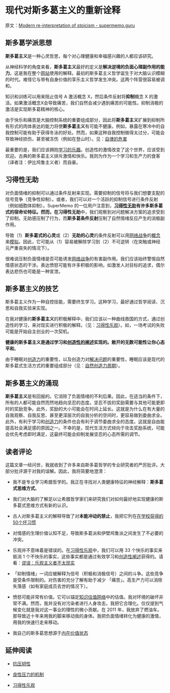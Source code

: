 # 现代对斯多葛主义的重新诠释

原文：[Modern re-interpretation of stoicism - supermemo.guru](https://supermemo.guru/wiki/Modern_re-interpretation_of_stoicism)

## 斯多葛学派思想

**斯多葛主义**是一种心灵哲思，每个对心理健康和幸福感兴趣的人都应该研究。

从神经科学的角度来看，**斯多葛主义**最好的定义是**解决逆境的负面心理副作用的能力**。这是我在整个[网站](https://supermemo.guru/wiki/This_site)使用的解释。最初的斯多葛主义哲学诞生于对大脑认识模糊的时代。难怪它与带有自身价值的享乐主义哲学发生冲突。这两个阵营很容易被调和。

知识和训练可以用来阻止信号 A 激活概念 X，然后条件反射将**抑制**概念 X 的激活。如果激活概念X会导致痛苦，我们自然会减少遇到痛苦的可能性。抑制消极的激活是实现斯多葛精神的核心。

由于快乐和痛苦是大脑控制系统的重要组成部分，因此将**斯多葛主义**扩展到抑制所有形式的肉体表达的能力将使**斯多葛主义**有可能不健康。例如，暴露在寒冷中的自我控制可能有助于获得冬泳的好处。然而，如果这种自我控制做得太过分，可能会导致神经损伤，甚至被冻伤（例如在登山时）。见：[自律的危害](https://supermemo.guru/wiki/Harms_of_self-discipline)

最重要的是，我们应该拥抱[学习的乐趣](https://supermemo.guru/wiki/Pleasure_of_learning)。创造性的激情改变了这个世界，应该受到欢迎。古典的斯多葛主义排斥激情和快乐。我则为作为一个学习和生产力的食客（译者注：伊比鸠鲁主义者）而自豪。

## 习得性无助

对负面情绪的抑制可以通过条件反射来实现。需要抑制的信号将与我们想要支配的信号竞争（竞争性抑制）。或者，我们可以对一个活跃的抑制信号进行条件反射（例如细胞体抑制）。SuperMemo 的一位用户注意到，**[习得性无助](https://supermemo.guru/wiki/Learned_helplessness)**有许多斯多葛式的宿命论特征。然而，在**习得性无助**中，我们观察到对问题解决方案的追求受到了抑制。无助感压制了行为，而**斯多葛条件反射**压制了自然情绪反应产生的消极副作用。

导致（1）**斯多葛式的心灵**或（2）**无助的心灵**的条件反射可以用[网络战争](https://supermemo.guru/wiki/Model)的[概念](https://supermemo.guru/wiki/Concept)来[模拟](https://supermemo.guru/wiki/War_of_the_networks)。因此，它可能从（1）容易被解除学习到（2）不可逆转（在突触或神经元严重丧失的情况下）。

很难说压制负面情绪是否可能诱发[网络战争](https://supermemo.guru/wiki/War_of_the_networks)的有害副作用。我们应该始终警惕自然情感状态的干涉。表达愤怒可能有许多积极的影响，如激发人对目标的追求，偶尔表达悲伤也可能是一种宣泄。

## 斯多葛主义的技艺

斯多葛主义作为一种自控技能，需要终生学习。这种学习，最好通过哲学阅读、沉思和自我实验来实现。

在我对健康的**斯多葛主义**的积极解释中，我们应该以一种曲线救国的方式，通过创造性的学习，来对现实进行积极的解释。（见：[习得性乐观](https://supermemo.guru/wiki/Learned_optimism)）。如，一场考试的失败可能是开始自主创业的一次契机。

**健康的斯多葛主义是通过学习和[创造性的阐述](https://supermemo.guru/wiki/Creative_elaboration)实现的。敞开的无数可能性让你心态平和**。

由于睡眠对[创造力](https://supermemo.guru/wiki/Creativity)的重要性，以及创造力对[解决问题](https://supermemo.guru/wiki/Problem_solving)的重要性，睡眠应该是现代的斯多葛式生活方式的重要组成部分（见：[自然创造力周期](https://supermemo.guru/wiki/Natural_creativity_cycle)）。

## 斯多葛主义的涌现

**斯多葛主义**是有回报的。它消除了负面情绪的不利后果。因此，在适当的条件下，所有的人都可能自然而然地趋向坚忍的态度。坚忍不拔的奖励需要与其他可能更即时的奖励竞争。此外，奖励的大小可能会在时间上延长。这就是为什么在有大量的自我观察、自我反思、甚至更深层次的自我分析的空间时，更容易做到委曲求全。此外，有利于学习和[创造力](https://supermemo.guru/wiki/Creativity)的条件也会有利于调节委曲求全的态度。这就是自由能提高社会满足感的原因之一。不幸的是，现代生活方式倾向于攻击奖励系统，可能会优先考虑即时满足，这最终可能会抑制发展坚忍的心态所需的调节。

## 读者评论

这篇文章一经问世，我就收到了许多来自斯多葛哲学的专业研究者的严厉批评。大部分批评源于对我的误解。因此，我将简要地澄清：

- 我不是专业学习希腊哲学的。我正在寻找对人类健康特征的神经解释：**斯多葛式思维方式**。

- 我们对大脑的了解足以让希腊哲学家们来研究我们对如何最好地实现健康的斯多葛式思维方式有新的认识。

- 古人对斯多葛主义的解释导致了对**本能冲动的禁止**，我把它列在[在学校获得的50个坏习惯](https://supermemo.guru/wiki/50_bad_habits_learned_at_school#Intolerance_of_impulsivity)

- 对情感的生理价值认知不足，导致斯多葛派和伊壁鸠鲁派之间发生了不必要的冲突。

- 乐观并不意味着是错误的。在[习得性乐观](https://supermemo.guru/wiki/Learned_optimism)中，我们可以用 33 个快乐的事实来抵消 1 个不快乐的事实，这些事实都是通过有效学习和[创造性阐述](https://supermemo.guru/wiki/Creative_elaboration)获得的。请看：[谬误：乐观主义者不太现实](https://supermemo.guru/wiki/Myth:_Optimists_are_less_realistic)

- 「抑制情绪」一词应被解释为信号（积极和消极信号）之间的斗争。这些竞争是受条件限制的。对伤害的充分了解有助于减少 「痛苦」。高生产力可以消除失落感（如有家庭成员去世的情况下）。

- 愤怒可能非常有价值。它可以锚定[知识估值网络](https://supermemo.guru/wiki/Knowledge_valuation_network)中的估值。我对环境的破坏非常不满。然而，我并没有对污染者进行人身攻击。我把它合理化。仅仅提到气候变化就是我对这一事业的理性的微小贡献。在 2011 年，我放弃了燃油车。那导致近十年来用我的脚来移动我的身体。我把负面情绪转化为健康的激情，用我的快速行走来移动。

- 我自己的斯多葛思想源于[内在价值状态](https://supermemo.guru/wiki/Intrinsically_Valuable_State)

## 延伸阅读

- [抗压韧性](https://supermemo.guru/wiki/Stress_resilience)

- [良性压力的机制](https://supermemo.guru/wiki/Mechanics_of_eustress)

- [习得性乐观](https://supermemo.guru/wiki/Learned_optimism)